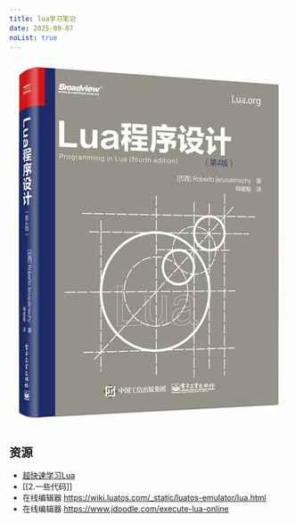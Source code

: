 ```yaml
---
title: lua学习笔记
date: 2025-09-07
noList: true
---
```


![](./cover.jpg)


## 资源

- [超快速学习Lua](./quick_learn.md)
- [[2.一些代码]]
- 在线编辑器 https://wiki.luatos.com/_static/luatos-emulator/lua.html
- 在线编辑器 https://www.jdoodle.com/execute-lua-online
